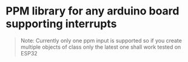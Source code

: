# PPM library for any arduino board supporting interrupts

> Note: Currently only one ppm input is supported so if you create multiple objects of class only the latest one shall work
> tested on ESP32
